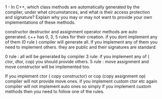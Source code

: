 1 - In C++, which class methods are automatically generated by the compiler, under what circumstances, and what is their
access protection and signature? Explain why you may or may not want to provide your own implementations of these methods.

constructor destructor and assignment operator methods are auto generated. c++ has 0, 3, 5 rules for their creation.
if you dont implement any of them (0 rule ) compiler will generate all. If you implement any of them you need to 
implement others. they are public and their signatures are standard.

0 rule : all will be generated by compiler 
3 rule: if you implement any of ( ctor, dtor, cop) you should provide others.
5 rule : move assignment and move constructor will be implemented too.

If you implement ctor ( copy constructor) or cop (copy assignment op) compiler will not provide move ones.
if you implement custom ctor etc again compiler will not implement auto ones so simply if you implement custom methods
then you need to follow one of the rules.

